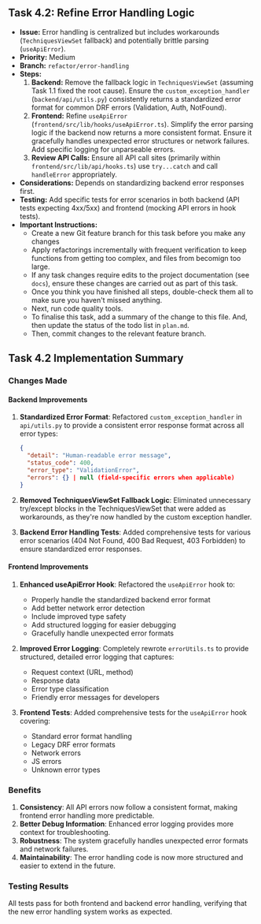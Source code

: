 ## Task 4.2: Refine Error Handling Logic

-   **Issue:** Error handling is centralized but includes workarounds (`TechniquesViewSet` fallback) and potentially brittle parsing (`useApiError`).
-   **Priority:** Medium
-   **Branch:** `refactor/error-handling`
-   **Steps:**
    1.  **Backend:** Remove the fallback logic in `TechniquesViewSet` (assuming Task 1.1 fixed the root cause). Ensure the `custom_exception_handler` (`backend/api/utils.py`) consistently returns a standardized error format for common DRF errors (Validation, Auth, NotFound).
    2.  **Frontend:** Refine `useApiError` (`frontend/src/lib/hooks/useApiError.ts`). Simplify the error parsing logic if the backend now returns a more consistent format. Ensure it gracefully handles unexpected error structures or network failures. Add specific logging for unparseable errors.
    3.  **Review API Calls:** Ensure all API call sites (primarily within `frontend/src/lib/api/hooks.ts`) use `try...catch` and call `handleError` appropriately.
-   **Considerations:** Depends on standardizing backend error responses first.
-   **Testing:** Add specific tests for error scenarios in both backend (API tests expecting 4xx/5xx) and frontend (mocking API errors in hook tests).
-   **Important Instructions:**
    -   Create a new Git feature branch for this task before you make any changes
    -   Apply refactorings incrementally with frequent verification to keep functions from getting too complex, and files from becomign too large.
    -   If any task changes require edits to the project documentation (see `docs`), ensure these changes are carried out as part of this task.
    -   Once you think you have finished all steps, double-check them all to make sure you haven't missed anything.
    -   Next, run code quality tools.
    -   To finalise this task, add a summary of the change to this file. And, then update the status of the todo list in `plan.md`.
    -   Then, commit changes to the relevant feature branch.

## Task 4.2 Implementation Summary

### Changes Made

#### Backend Improvements
1. **Standardized Error Format**: Refactored `custom_exception_handler` in `api/utils.py` to provide a consistent error response format across all error types:
   ```json
   {
     "detail": "Human-readable error message",
     "status_code": 400,
     "error_type": "ValidationError",
     "errors": {} | null (field-specific errors when applicable)
   }
   ```

2. **Removed TechniquesViewSet Fallback Logic**: Eliminated unnecessary try/except blocks in the TechniquesViewSet that were added as workarounds, as they're now handled by the custom exception handler.

3. **Backend Error Handling Tests**: Added comprehensive tests for various error scenarios (404 Not Found, 400 Bad Request, 403 Forbidden) to ensure standardized error responses.

#### Frontend Improvements
1. **Enhanced useApiError Hook**: Refactored the `useApiError` hook to:
   - Properly handle the standardized backend error format
   - Add better network error detection
   - Include improved type safety
   - Add structured logging for easier debugging
   - Gracefully handle unexpected error formats

2. **Improved Error Logging**: Completely rewrote `errorUtils.ts` to provide structured, detailed error logging that captures:
   - Request context (URL, method)
   - Response data
   - Error type classification
   - Friendly error messages for developers

3. **Frontend Tests**: Added comprehensive tests for the `useApiError` hook covering:
   - Standard error format handling
   - Legacy DRF error formats
   - Network errors
   - JS errors
   - Unknown error types

### Benefits

1. **Consistency**: All API errors now follow a consistent format, making frontend error handling more predictable.
2. **Better Debug Information**: Enhanced error logging provides more context for troubleshooting.
3. **Robustness**: The system gracefully handles unexpected error formats and network failures.
4. **Maintainability**: The error handling code is now more structured and easier to extend in the future.

### Testing Results
All tests pass for both frontend and backend error handling, verifying that the new error handling system works as expected.
